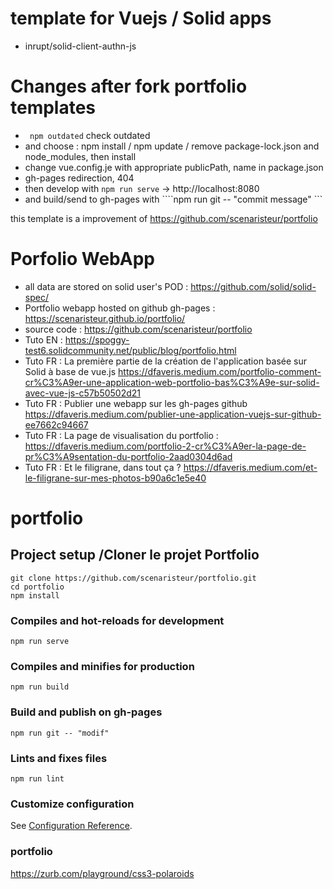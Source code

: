 # template for Vuejs / Solid apps
- inrupt/solid-client-authn-js

# Changes after fork portfolio templates
- ``` npm outdated``` check outdated
- and choose : npm install / npm update / remove package-lock.json and node_modules, then install
- change vue.config.je with appropriate publicPath, name in package.json
- gh-pages redirection, 404
- then develop with ``` npm run serve ``` -> http://localhost:8080
- and build/send to gh-pages with ````npm run git -- "commit message" ```




this template is a improvement of https://github.com/scenaristeur/portfolio

# Porfolio WebApp
- all data are stored on solid user's POD : https://github.com/solid/solid-spec/
- Portfolio webapp hosted on github gh-pages : https://scenaristeur.github.io/portfolio/
- source code : https://github.com/scenaristeur/portfolio
- Tuto EN : https://spoggy-test6.solidcommunity.net/public/blog/portfolio.html
- Tuto FR : La première partie de la création de l'application basée sur Solid à base de vue.js https://dfaveris.medium.com/portfolio-comment-cr%C3%A9er-une-application-web-portfolio-bas%C3%A9e-sur-solid-avec-vue-js-c57b50502d21
- Tuto FR : Publier une webapp sur les gh-pages github https://dfaveris.medium.com/publier-une-application-vuejs-sur-github-ee7662c94667
- Tuto FR : La page de visualisation du portfolio :
https://dfaveris.medium.com/portfolio-2-cr%C3%A9er-la-page-de-pr%C3%A9sentation-du-portfolio-2aad0304d6ad
- Tuto FR : Et le filigrane, dans tout ça ? https://dfaveris.medium.com/et-le-filigrane-sur-mes-photos-b90a6c1e5e40


# portfolio

## Project setup /Cloner le projet Portfolio
```
git clone https://github.com/scenaristeur/portfolio.git
cd portfolio
npm install
```

### Compiles and hot-reloads for development
```
npm run serve
```

### Compiles and minifies for production
```
npm run build
```

### Build and publish on gh-pages
```
npm run git -- "modif"
```

### Lints and fixes files
```
npm run lint
```

### Customize configuration
See [Configuration Reference](https://cli.vuejs.org/config/).

### portfolio
https://zurb.com/playground/css3-polaroids
